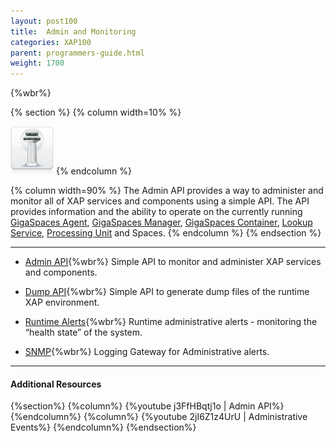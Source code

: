 ```yaml
---
layout: post100
title:  Admin and Monitoring
categories: XAP100
parent: programmers-guide.html
weight: 1700
---
```



{%wbr%}


{% section %}
{% column  width=10% %}

![space-document.png](/attachment_files/subject/MonitoringAndManagement.png)
{% endcolumn %}

{% column width=90% %}
The Admin API provides a way to administer and monitor all of XAP services and components using a simple API. The API provides information and the ability to operate on the currently running [GigaSpaces Agent](/product_overview/service-grid.html#gsa), [GigaSpaces Manager](/product_overview/service-grid.html#gsm), [GigaSpaces Container](/product_overview/service-grid.html#gsc), [Lookup Service](/product_overview/service-grid.html#lus), [Processing Unit](./packaging-and-deployment.html) and Spaces.
{% endcolumn %}
{% endsection %}

<hr/>

- [Admin API](./administration-and-monitoring-api.html){%wbr%}
Simple API to monitor and administer XAP services and components.

- [Dump API](./dump.html){%wbr%}
Simple API to generate dump files of the runtime XAP environment.

- [Runtime Alerts](./administrative-alerts.html){%wbr%}
Runtime administrative alerts - monitoring the “health state” of the system.

- [SNMP](./snmp-connectivity-via-alert-logging-gateway.html){%wbr%}
Logging Gateway for Administrative alerts.


<hr/>

#### Additional Resources

{%section%}
{%column%}
{%youtube j3FfHBqtj1o | Admin API%}
{%endcolumn%}
{%column%}
{%youtube 2jI6Z1z4UrU | Administrative Events%}
{%endcolumn%}
{%endsection%}
